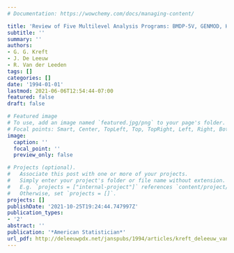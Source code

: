 ```yaml
---
# Documentation: https://wowchemy.com/docs/managing-content/

title: 'Review of Five Multilevel Analysis Programs: BMDP-5V, GENMOD, HLM, ML3, VARCL'
subtitle: ''
summary: ''
authors:
- G. G. Kreft
- J. De Leeuw
- R. Van der Leeden
tags: []
categories: []
date: '1994-01-01'
lastmod: 2021-06-06T12:54:44-07:00
featured: false
draft: false

# Featured image
# To use, add an image named `featured.jpg/png` to your page's folder.
# Focal points: Smart, Center, TopLeft, Top, TopRight, Left, Right, BottomLeft, Bottom, BottomRight.
image:
  caption: ''
  focal_point: ''
  preview_only: false

# Projects (optional).
#   Associate this post with one or more of your projects.
#   Simply enter your project's folder or file name without extension.
#   E.g. `projects = ["internal-project"]` references `content/project/deep-learning/index.md`.
#   Otherwise, set `projects = []`.
projects: []
publishDate: '2021-10-25T19:24:44.747997Z'
publication_types:
- '2'
abstract: ''
publication: '*American Statistician*'
url_pdf: http://deleeuwpdx.net/janspubs/1994/articles/kreft_deleeuw_vanderleeden_A_94.pdf
---
```

